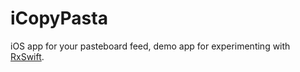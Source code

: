 # iCopyPasta

iOS app for your pasteboard feed, demo app for experimenting with [RxSwift](https://github.com/ReactiveX/RxSwift).
